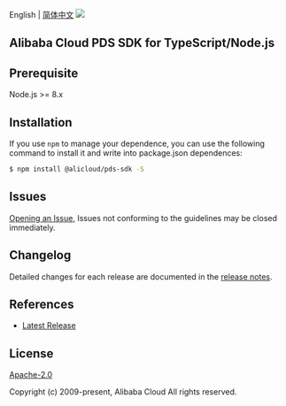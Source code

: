English | [简体中文](README-CN.md)
![](https://aliyunsdk-pages.alicdn.com/icons/AlibabaCloud.svg)

## Alibaba Cloud PDS SDK for TypeScript/Node.js

## Prerequisite

Node.js >= 8.x

## Installation
If you use `npm` to manage your dependence, you can use the following command to install it and write into package.json dependences:

```sh
$ npm install @alicloud/pds-sdk -S
```

## Issues
[Opening an Issue](https://github.com/aliyun/alibabacloud-pds-sdk/issues/new), Issues not conforming to the guidelines may be closed immediately.

## Changelog
Detailed changes for each release are documented in the [release notes](./ChangeLog.txt).

## References
* [Latest Release](https://github.com/aliyun/alibabacloud-pds-sdk/tree/master/pds/ts)

## License
[Apache-2.0](http://www.apache.org/licenses/LICENSE-2.0)

Copyright (c) 2009-present, Alibaba Cloud All rights reserved.